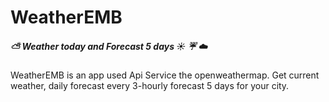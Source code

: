 # WeatherEMB
##### :partly_sunny: Weather today and Forecast 5 days  :sunny:  :umbrella:  :cloud:
 WeatherEMB   is an app used Api Service the openweathermap. Get current weather, daily forecast every 3-hourly forecast 5 days for your city.
